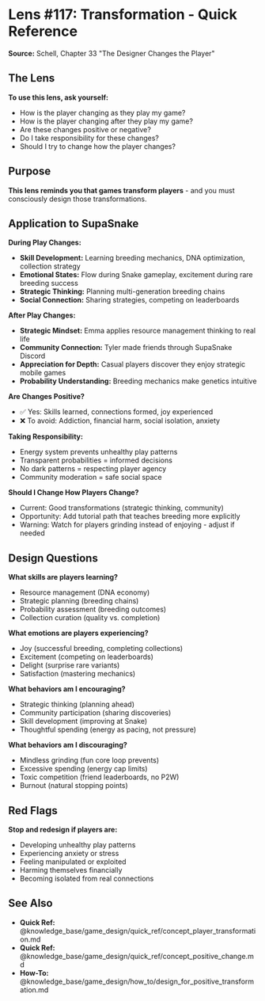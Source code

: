 # Lens #117: Transformation - Quick Reference

**Source:** Schell, Chapter 33 "The Designer Changes the Player"

## The Lens

**To use this lens, ask yourself:**

- How is the player changing as they play my game?
- How is the player changing after they play my game?
- Are these changes positive or negative?
- Do I take responsibility for these changes?
- Should I try to change how the player changes?

## Purpose

**This lens reminds you that games transform players** - and you must consciously design those transformations.

## Application to SupaSnake

**During Play Changes:**
- **Skill Development:** Learning breeding mechanics, DNA optimization, collection strategy
- **Emotional States:** Flow during Snake gameplay, excitement during rare breeding success
- **Strategic Thinking:** Planning multi-generation breeding chains
- **Social Connection:** Sharing strategies, competing on leaderboards

**After Play Changes:**
- **Strategic Mindset:** Emma applies resource management thinking to real life
- **Community Connection:** Tyler made friends through SupaSnake Discord
- **Appreciation for Depth:** Casual players discover they enjoy strategic mobile games
- **Probability Understanding:** Breeding mechanics make genetics intuitive

**Are Changes Positive?**
- ✅ Yes: Skills learned, connections formed, joy experienced
- ❌ To avoid: Addiction, financial harm, social isolation, anxiety

**Taking Responsibility:**
- Energy system prevents unhealthy play patterns
- Transparent probabilities = informed decisions
- No dark patterns = respecting player agency
- Community moderation = safe social space

**Should I Change How Players Change?**
- Current: Good transformations (strategic thinking, community)
- Opportunity: Add tutorial path that teaches breeding more explicitly
- Warning: Watch for players grinding instead of enjoying - adjust if needed

## Design Questions

**What skills are players learning?**
- Resource management (DNA economy)
- Strategic planning (breeding chains)
- Probability assessment (breeding outcomes)
- Collection curation (quality vs. completion)

**What emotions are players experiencing?**
- Joy (successful breeding, completing collections)
- Excitement (competing on leaderboards)
- Delight (surprise rare variants)
- Satisfaction (mastering mechanics)

**What behaviors am I encouraging?**
- Strategic thinking (planning ahead)
- Community participation (sharing discoveries)
- Skill development (improving at Snake)
- Thoughtful spending (energy as pacing, not pressure)

**What behaviors am I discouraging?**
- Mindless grinding (fun core loop prevents)
- Excessive spending (energy cap limits)
- Toxic competition (friend leaderboards, no P2W)
- Burnout (natural stopping points)

## Red Flags

**Stop and redesign if players are:**
- Developing unhealthy play patterns
- Experiencing anxiety or stress
- Feeling manipulated or exploited
- Harming themselves financially
- Becoming isolated from real connections

## See Also

- **Quick Ref:** @knowledge_base/game_design/quick_ref/concept_player_transformation.md
- **Quick Ref:** @knowledge_base/game_design/quick_ref/concept_positive_change.md
- **How-To:** @knowledge_base/game_design/how_to/design_for_positive_transformation.md
